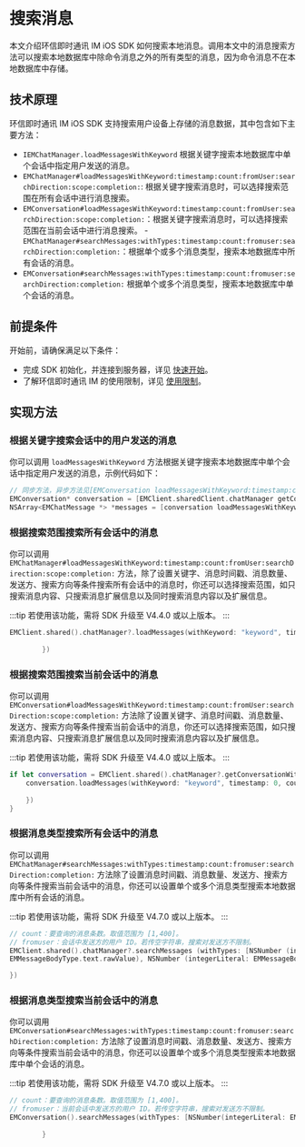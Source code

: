 # 搜索消息

<Toc />

本文介绍环信即时通讯 IM iOS SDK 如何搜索本地消息。调用本文中的消息搜索方法可以搜索本地数据库中除命令消息之外的所有类型的消息，因为命令消息不在本地数据库中存储。
 
## 技术原理

环信即时通讯 IM iOS SDK 支持搜索用户设备上存储的消息数据，其中包含如下主要方法：

- `IEMChatManager.loadMessagesWithKeyword` 根据关键字搜索本地数据库中单个会话中指定用户发送的消息。
- `EMChatManager#loadMessagesWithKeyword:timestamp:count:fromUser:searchDirection:scope:completion:`: 根据关键字搜索消息时，可以选择搜索范围在所有会话中进行消息搜索。
- `EMConversation#loadMessagesWithKeyword:timestamp:count:fromUser:searchDirection:scope:completion:`：根据关键字搜索消息时，可以选择搜索范围在当前会话中进行消息搜索。
-`EMChatManager#searchMessages:withTypes:timestamp:count:fromuser:searchDirection:completion:`：根据单个或多个消息类型，搜索本地数据库中所有会话的消息。
- `EMConversation#searchMessages:withTypes:timestamp:count:fromuser:searchDirection:completion:` 根据单个或多个消息类型，搜索本地数据库中单个会话的消息。

## 前提条件

开始前，请确保满足以下条件：

- 完成 SDK 初始化，并连接到服务器，详见 [快速开始](quickstart.html)。
- 了解环信即时通讯 IM 的使用限制，详见 [使用限制](/product/limitation.html)。

## 实现方法

### 根据关键字搜索会话中的用户发送的消息  

你可以调用 `loadMessagesWithKeyword` 方法根据关键字搜索本地数据库中单个会话中指定用户发送的消息，示例代码如下：

```objective-c
// 同步方法，异步方法见[EMConversation loadMessagesWithKeyword:timestamp:count:fromUser:searchDirection:completion]
EMConversation* conversation = [EMClient.sharedClient.chatManager getConversationWithConvId:@"conversationId"];
NSArray<EMChatMessage *> *messages = [conversation loadMessagesWithKeyword:@"keyword" timestamp:0 count:50 fromUser:nil searchDirection:EMMessageSearchDirectionDown];
```

### 根据搜索范围搜索所有会话中的消息 

你可以调用 `EMChatManager#loadMessagesWithKeyword:timestamp:count:fromUser:searchDirection:scope:completion:` 方法，除了设置关键字、消息时间戳、消息数量、发送方、搜索方向等条件搜索所有会话中的消息时，你还可以选择搜索范围，如只搜索消息内容、只搜索消息扩展信息以及同时搜索消息内容以及扩展信息。 

:::tip
若使用该功能，需将 SDK 升级至 V4.4.0 或以上版本。
:::

```swift
EMClient.shared().chatManager?.loadMessages(withKeyword: "keyword", timestamp: 0, count: 50, fromUser: "", searchDirection: .down, scope: .content, completion: { messages, aError in
            
        })
```

### 根据搜索范围搜索当前会话中的消息 

你可以调用 `EMConversation#loadMessagesWithKeyword:timestamp:count:fromUser:searchDirection:scope:completion:` 方法除了设置关键字、消息时间戳、消息数量、发送方、搜索方向等条件搜索当前会话中的消息，你还可以选择搜索范围，如只搜索消息内容、只搜索消息扩展信息以及同时搜索消息内容以及扩展信息。

:::tip
若使用该功能，需将 SDK 升级至 V4.4.0 或以上版本。
:::

```swift
if let conversation = EMClient.shared().chatManager?.getConversationWithConvId("conversationsId") {
    conversation.loadMessages(withKeyword: "keyword", timestamp: 0, count: 50, fromUser: "", searchDirection: .down, scope: .content, completion: { messages, aError in
                
    })
}
```

### 根据消息类型搜索所有会话中的消息

你可以调用 `EMChatManager#searchMessages:withTypes:timestamp:count:fromuser:searchDirection:completion:` 方法除了设置消息时间戳、消息数量、发送方、搜索方向等条件搜索当前会话中的消息，你还可以设置单个或多个消息类型搜索本地数据库中所有会话的消息。

:::tip
若使用该功能，需将 SDK 升级至 V4.7.0 或以上版本。
:::

```swift
// count：要查询的消息条数。取值范围为 [1,400]。
// fromuser：会话中发送方的用户 ID。若传空字符串，搜索对发送方不限制。
EMClient.shared().chatManager?.searchMessages (withTypes: [NSNumber (integerLiteral:
EMMessageBodyType.text.rawValue), NSNumber (integerLiteral: EMMessageBodyType.image.rawValue)], timestamp：-1, count:10, fromuser："user123",searchDirection:.up,completion: { messages, error in

})
``` 

### 根据消息类型搜索当前会话中的消息

你可以调用 `EMConversation#searchMessages:withTypes:timestamp:count:fromuser:searchDirection:completion:` 方法除了设置消息时间戳、消息数量、发送方、搜索方向等条件搜索当前会话中的消息，你还可以设置单个或多个消息类型搜索本地数据库中单个会话的消息。

:::tip
若使用该功能，需将 SDK 升级至 V4.7.0 或以上版本。
:::

```swift
// count：要查询的消息条数。取值范围为 [1,400]。
// fromuser：当前会话中发送方的用户 ID。若传空字符串，搜索对发送方不限制。
EMConversation().searchMessages(withTypes: [NSNumber(integerLiteral: EMMessageBodyType.text.rawValue),NSNumber(integerLiteral: EMMessageBodyType.image.rawValue)], timestamp: -1, count: 20, fromUser: "send message user id", searchDirection: .up) { messages, error in
            
        }
```         
